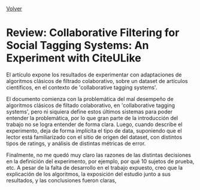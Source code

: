 [Volver](./index.md)
# Review: Collaborative Filtering for Social Tagging Systems: An Experiment with CiteULike

El artículo expone los resultados de experimentar con adaptaciones de algoritmos clásicos de filtrado colaborativo, sobre un dataset de artículos científicos, en el contexto de 'collaborative tagging systems'.

El documento comienza con la problemática del mal desempeño de algoritmos clásicos de filtado colaborativo, en 'collaborative tagging systems', pero ni siquiera define estos últimos sistemas para poder entender la problemática, por lo que gran parte de la introducción del trabajo no se logra entender de forma clara. Luego, cuando describe el experimento, deja de forma implícita el tipo de data, suponiendo que el lector está familiarizado con el sitio de origen del dataset, con distintos tipos de ratings, y análisis de distintas métricas de error.

Finalmente, no me quedó muy claro las razones de las distintas decisiones en la definición del experimento, por ejemplo, por qué 10 sujetos de prueba, etc. A pesar de la falta de desarrollo en el trabajo expuesto, creo que la explicación de los algoritmos, la exposición del estudio junto a sus resultados, y las conclusiones fueron claras,
